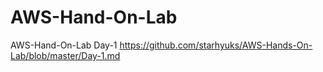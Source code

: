 # AWS-Hand-On-Lab
AWS-Hand-On-Lab Day-1
https://github.com/starhyuks/AWS-Hands-On-Lab/blob/master/Day-1.md
